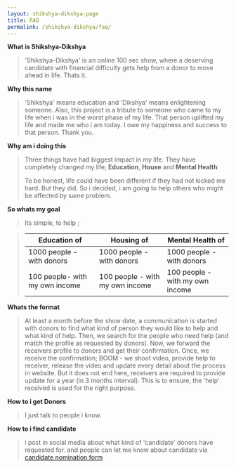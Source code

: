 ```yaml
---
layout: shikshya-dikshya-page
title: FAQ
permalink: /shikshya-dikshya/faq/
---
```


**What is Shikshya-Dikshya**

> 'Shikshya-Dikshya' is an online 100 sec show, where a deserving candidate with financial difficulty gets help from a donor to move ahead in life. Thats it.

**Why this name**

> 'Shikshya' means education and 'Dikshya' means enlightening someone.
> Also, this project is a tribute to someone who came to my life when i was in the worst phase of my life. That person uplifted my life and made me who i am today. I owe my happiness and success to that person. Thank you.


**Why am i doing this**

> Three things have had biggest impact in my life. They have completely changed my life; **Education**, **House** and **Mental Health**
>
> To be honest, life could have been different if they had not kicked me hard. But they did. So i decided, i am going to help others who might be affected by same problem.

**So whats my goal**

> Its simple, to help ;

> | Education of | Housing of | Mental Health of |
> | --- | --- | --- |
> |1000 people - with donors|1000 people - with donors |1000 people - with donors |
> |100 people- with my own income|100 people - with my own income|100 people - with my own income|

**Whats the format**

> At least a month before the show date,
> a communication is started with donors to find what kind of person they would like to
> help and what kind of help. Then, we search for the people who need help (and match the
profile as requested by donors).
> Now, we forward the receivers profile to donors and get their confirmation. Once, we receive the confirmation; BOOM - we shoot video, provide help to receiver, release the video and update every detail about the process in website.
> But it does not end here, receivers are required to provide update for a year (in 3 months interval). This is to ensure, the 'help' received is used for the right purpose.

**How to i get Donors**

> I just talk to people i know.

**How to i find candidate**

> i post in social media about what kind of 'candidate' donors have requested for.
> and people can let me know about candidate via [candidate nomination form](/shikshya-dikshya/know-someone-in-need/)
